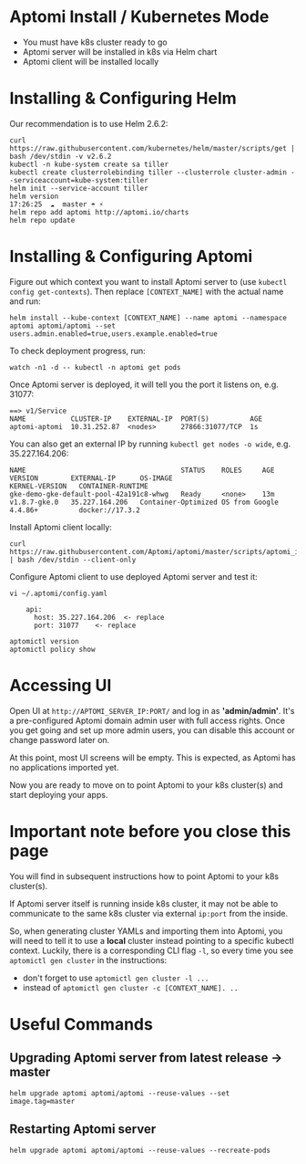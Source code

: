 # Aptomi Install / Kubernetes Mode
* You must have k8s cluster ready to go
* Aptomi server will be installed in k8s via Helm chart
* Aptomi client will be installed locally

# Installing & Configuring Helm
Our recommendation is to use Helm 2.6.2:

```
curl https://raw.githubusercontent.com/kubernetes/helm/master/scripts/get | bash /dev/stdin -v v2.6.2
kubectl -n kube-system create sa tiller
kubectl create clusterrolebinding tiller --clusterrole cluster-admin --serviceaccount=kube-system:tiller
helm init --service-account tiller
helm version                                                                                                      17:26:25  ☁  master ☂ ⚡
helm repo add aptomi http://aptomi.io/charts
helm repo update
```

# Installing & Configuring Aptomi
Figure out which context you want to install Aptomi server to (use `kubectl config get-contexts`). Then replace `[CONTEXT_NAME]` with the actual name and run:
```
helm install --kube-context [CONTEXT_NAME] --name aptomi --namespace aptomi aptomi/aptomi --set users.admin.enabled=true,users.example.enabled=true
```

To check deployment progress, run:
```
watch -n1 -d -- kubectl -n aptomi get pods
```

Once Aptomi server is deployed, it will tell you the port it listens on, e.g. 31077: 
```
==> v1/Service
NAME           CLUSTER-IP    EXTERNAL-IP  PORT(S)          AGE
aptomi-aptomi  10.31.252.87  <nodes>      27866:31077/TCP  1s
```

You can also get an external IP by running `kubectl get nodes -o wide`, e.g. 35.227.164.206:
```
NAME                                      STATUS    ROLES     AGE       VERSION        EXTERNAL-IP      OS-IMAGE                             KERNEL-VERSION   CONTAINER-RUNTIME
gke-demo-gke-default-pool-42a191c8-whwg   Ready     <none>    13m       v1.8.7-gke.0   35.227.164.206   Container-Optimized OS from Google   4.4.86+          docker://17.3.2
```

Install Aptomi client locally:
```
curl https://raw.githubusercontent.com/Aptomi/aptomi/master/scripts/aptomi_install.sh | bash /dev/stdin --client-only
```

Configure Aptomi client to use deployed Aptomi server and test it:
```
vi ~/.aptomi/config.yaml

    api:
      host: 35.227.164.206  <- replace
      port: 31077    <- replace
      
aptomictl version
aptomictl policy show
```

# Accessing UI
Open UI at `http://APTOMI_SERVER_IP:PORT/` and log in as **'admin/admin'**. It's a pre-configured Aptomi domain admin user with full access rights. Once you get going and set up more admin users, you can disable this account or change password later on.

At this point, most UI screens will be empty. This is expected, as Aptomi has no applications imported yet.

Now you are ready to move on to point Aptomi to your k8s cluster(s) and start deploying your apps.

# Important note before you close this page

You will find in subsequent instructions how to point Aptomi to your k8s cluster(s).

If Aptomi server itself is running inside k8s cluster, it may not be able to communicate to the same k8s cluster via external `ip:port` from the inside.  

So, when generating cluster YAMLs and importing them into Aptomi, you will need to tell it to use a **local** cluster instead pointing to a specific kubectl context. Luckily, there is a corresponding CLI flag `-l`, so every time you see `aptomictl gen cluster` in the instructions:
* don't forget to use `aptomictl gen cluster -l ...`
* instead of `aptomictl gen cluster -c [CONTEXT_NAME]. ..`

# Useful Commands

## Upgrading Aptomi server from latest release -> master
```
helm upgrade aptomi aptomi/aptomi --reuse-values --set image.tag=master
```

## Restarting Aptomi server
```
helm upgrade aptomi aptomi/aptomi --reuse-values --recreate-pods
```
 